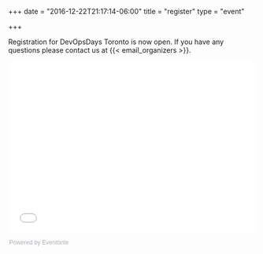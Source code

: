 +++
date = "2016-12-22T21:17:14-06:00"
title = "register"
type = "event"

+++

Registration for DevOpsDays Toronto is now open. If you have any questions please contact us at {{< email_organizers >}}.

<div style="width:100%; text-align:left;"><iframe src="//eventbrite.com/tickets-external?eid=30499799722&ref=etckt" frameborder="0" height="350" width="100%" vspace="0" hspace="0" marginheight="5" marginwidth="5" scrolling="auto" allowtransparency="true"></iframe><div style="font-family:Helvetica, Arial; font-size:12px; padding:10px 0 5px; margin:2px; width:100%; text-align:left;" ><a class="powered-by-eb" style="color: #ADB0B6; text-decoration: none;" target="_blank" href="http://www.eventbrite.com/">Powered by Eventbrite</a></div></div>